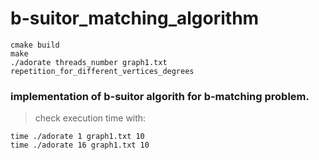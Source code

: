 # b-suitor_matching_algorithm

```
cmake build
make
./adorate threads_number graph1.txt repetition_for_different_vertices_degrees
```


### implementation of b-suitor algorith for b-matching problem. 

>check execution time with:
```
time ./adorate 1 graph1.txt 10
time ./adorate 16 graph1.txt 10
```
